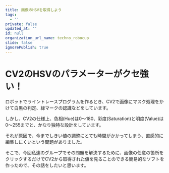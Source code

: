 ```yaml
---
title: 画像のHSVを取得しよう
tags:
  - ''
private: false
updated_at: ''
id: null
organization_url_name: techno_robocup
slide: false
ignorePublish: true
---
```

# CV2のHSVのパラメーターがクセ強い！
ロボットでライントレースプログラムを作るとき、CV2で画像にマスク処理をかけて白黒の判定、緑マークの認識などをしています。

しかし、CV2の仕様上、色相(Hue)は0〜180、彩度(Saturation)と明度(Value)は0〜255までと、かなり独特な設計をしています。

それが原因で、今までしきい値の調整にとても時間がかかってしまう、直感的に編集しにくいという問題がありました。

そこで、今回私達のグループでその問題を解決するために、画像の任意の箇所をクリックするだけでCV2から取得された値を見ることのできる簡易的なソフトを作ったので、その話をしたいと思います。